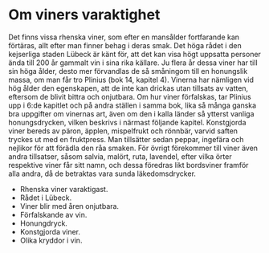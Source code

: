 # Om viners varaktighet

Det finns vissa rhenska viner, som efter en mansålder fortfarande kan förtäras, allt efter man finner behag i deras smak. Det höga rådet i den kejserliga staden Lübeck är känt för, att det kan visa högt uppsatta personer ända till 200 år gammalt vin i sina rika källare. Ju flera år dessa viner har till sin höga ålder, desto mer förvandlas de så småningom till en honungslik massa, om man får tro Plinius (bok 14, kapitel 4). Vinerna har nämligen vid hög ålder den egenskapen, att de inte kan drickas utan tillsats av vatten, eftersom de blivit bittra och onjutbara. Om hur viner förfalskas, tar Plinius upp i 6:de kapitlet och på andra ställen i samma bok, lika så många ganska bra uppgifter om vinernas art, även om den i kalla länder så ytterst vanliga honungsdrycken, vilken beskrivs i närmast följande kapitel. Konstgjorda viner bereds av päron, äpplen, mispelfrukt och rönnbär, varvid saften tryckes ut med en fruktpress. Man tillsätter sedan peppar, ingefära och nejlikor för att förädla den råa smaken. För övrigt förekommer till viner även andra tillsatser, såsom salvia, malört, ruta, lavendel, efter vilka örter respektive viner får sitt namn, och dessa föredras likt bordsviner framför alla andra, då de betraktas vara sunda läkedomsdrycker.

- Rhenska viner varaktigast.
- Rådet i Lübeck.
- Viner blir med åren onjutbara.
- Förfalskande av vin.
- Honungdryck.
- Konstgjorda viner.
- Olika kryddor i vin.